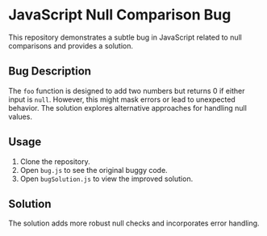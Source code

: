 # JavaScript Null Comparison Bug

This repository demonstrates a subtle bug in JavaScript related to null comparisons and provides a solution.

## Bug Description

The `foo` function is designed to add two numbers but returns 0 if either input is `null`. However, this might mask errors or lead to unexpected behavior.  The solution explores alternative approaches for handling null values.

## Usage

1. Clone the repository.
2. Open `bug.js` to see the original buggy code.
3. Open `bugSolution.js` to view the improved solution.

## Solution

The solution adds more robust null checks and incorporates error handling.